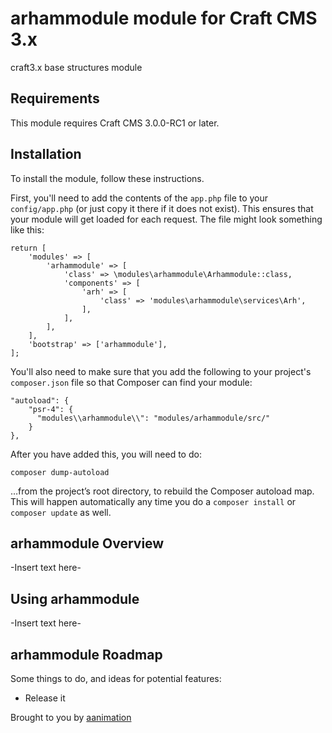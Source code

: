 # arhammodule module for Craft CMS 3.x

craft3.x base structures module

## Requirements

This module requires Craft CMS 3.0.0-RC1 or later.

## Installation

To install the module, follow these instructions.

First, you'll need to add the contents of the `app.php` file to your `config/app.php` (or just copy it there if it does not exist). This ensures that your module will get loaded for each request. The file might look something like this:
```
return [
    'modules' => [
        'arhammodule' => [
            'class' => \modules\arhammodule\Arhammodule::class,
            'components' => [
                'arh' => [
                    'class' => 'modules\arhammodule\services\Arh',
                ],
            ],
        ],
    ],
    'bootstrap' => ['arhammodule'],
];
```
You'll also need to make sure that you add the following to your project's `composer.json` file so that Composer can find your module:

    "autoload": {
        "psr-4": {
          "modules\\arhammodule\\": "modules/arhammodule/src/"
        }
    },

After you have added this, you will need to do:

    composer dump-autoload
 
 …from the project’s root directory, to rebuild the Composer autoload map. This will happen automatically any time you do a `composer install` or `composer update` as well.

## arhammodule Overview

-Insert text here-

## Using arhammodule

-Insert text here-

## arhammodule Roadmap

Some things to do, and ideas for potential features:

* Release it

Brought to you by [aanimation](https://github.com/aanimation)

